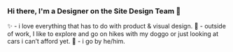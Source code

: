 ### Hi there, I'm a Designer on the Site Design Team 👋

✨ - i love everything that has to do with product & visual design. 
👀 - outside of work, I like to explore and go on hikes with my doggo or just looking at cars i can’t afford yet.
💬 - i go by he/him.
